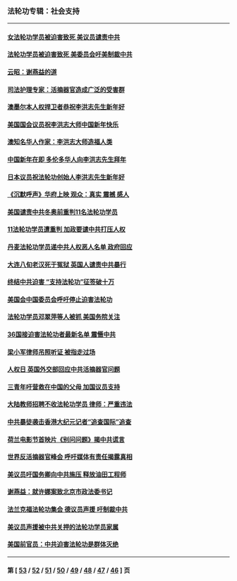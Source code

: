 ### 法轮功专辑：社会支持
---
#### [女法轮功学员被迫害致死 美议员谴责中共](../../pages/nf4386/n13682069.md?04040430) 
#### [法轮功学员被迫害致死 美委员会吁美制裁中共](../../pages/nf4386/n13631310.md?04040430) 
#### [云昭：谢燕益的道](../../pages/nf4386/n13607391.md?04040430) 
#### [司法护理专家：活摘器官造成广泛的受害群](../../pages/nf4386/n13570425.md?04040430) 
#### [澳墨尔本人权捍卫者恭祝李洪志先生新年好](../../pages/nf4386/n13556164.md?04040430) 
#### [美国国会议员祝李洪志大师中国新年快乐](../../pages/nf4386/n13554208.md?04040430) 
#### [澳知名华人作家：李洪志大师造福人类](../../pages/nf4386/n13552049.md?04040430) 
#### [中国新年在即 多伦多华人向李洪志先生拜年](../../pages/nf4386/n13531756.md?04040430) 
#### [日本议员祝法轮功创始人李洪志先生新年好](../../pages/nf4386/n13543228.md?04040430) 
#### [《沉默呼声》华府上映 观众：真实 震撼 感人](../../pages/nf4386/n13524739.md?04040430) 
#### [美国谴责中共冬奥前重判11名法轮功学员](../../pages/nf4386/n13521806.md?04040430) 
#### [11法轮功学员遭重判 加政要谴中共打压人权](../../pages/nf4386/n13521294.md?04040430) 
#### [丹麦法轮功学员递中共人权恶人名单 政府回应](../../pages/nf4386/n13497482.md?04040430) 
#### [大连八旬老汉死于冤狱 英国人谴责中共暴行](../../pages/nf4386/n13480118.md?04040430) 
#### [终结中共迫害 “支持法轮功”征签破十万](../../pages/nf4386/n13471084.md?04040430) 
#### [美国会中国委员会呼吁停止迫害法轮功](../../pages/nf4386/n13465411.md?04040430) 
#### [法轮功学员邓翠萍等人被抓 美国务院关注](../../pages/nf4386/n13451524.md?04040430) 
#### [36国接迫害法轮功者最新名单 震慑中共](../../pages/nf4386/n13445909.md?04040430) 
#### [梁小军律师吊照听证 被指走过场](../../pages/nf4386/n13437662.md?04040430) 
#### [人权日 英国外交部回应中共活摘器官问题](../../pages/nf4386/n13430243.md?04040430) 
#### [三青年吁营救在中国的父母 加国议员支持](../../pages/nf4386/n13429744.md?04040430) 
#### [大陆教师招聘不收法轮功学员 律师：严重违法](../../pages/nf4386/n13365839.md?04040430) 
#### [中共暴徒袭击香港大纪元记者“追查国际”追查](../../pages/nf4386/n13343404.md?04040430) 
#### [荷兰电影节首映片《别问问题》揭中共谎言](../../pages/nf4386/n13321179.md?04040430) 
#### [世界反活摘器官峰会 呼吁媒体有责任揭露真相](../../pages/nf4386/n13264475.md?04040430) 
#### [美议员吁国务卿向中共施压 释放油田工程师](../../pages/nf4386/n13233845.md?04040430) 
#### [谢燕益：就许娜案致北京市政法委书记](../../pages/nf4386/n13182701.md?04040430) 
#### [法兰克福法轮功集会 德议员声援 吁制裁中共](../../pages/nf4386/n13175975.md?04040430) 
#### [美议员声援被中共关押的法轮功学员家属](../../pages/nf4386/n13158310.md?04040430) 
#### [美国前官员：中共迫害法轮功是群体灭绝](../../pages/nf4386/n13157750.md?04040430) 

---
#### 第 [ [53](./53.md?04040430) / [52](./52.md?04040430) / [51](./51.md?04040430) / [50](./50.md?04040430) / [49](./49.md?04040430) / [48](./48.md?04040430) / [47](./47.md?04040430) / [46](./46.md?04040430) ] 页
